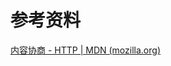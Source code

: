 















# 参考资料

[内容协商 - HTTP | MDN (mozilla.org)](https://developer.mozilla.org/zh-CN/docs/Web/HTTP/Content_negotiation)